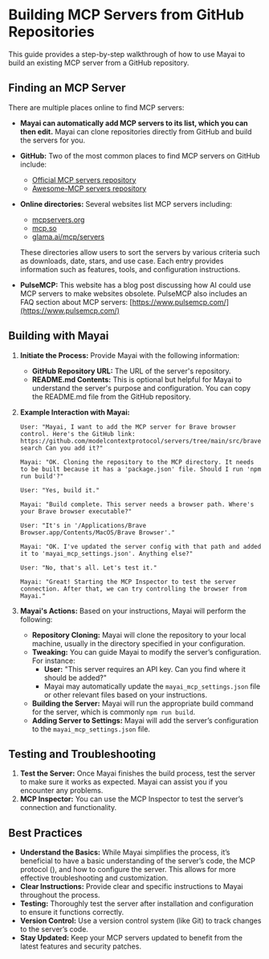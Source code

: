 # Building MCP Servers from GitHub Repositories

This guide provides a step-by-step walkthrough of how to use Mayai to build an existing MCP server from a GitHub repository.

## **Finding an MCP Server**

There are multiple places online to find MCP servers:

-   **Mayai can automatically add MCP servers to its list, which you can then edit.** Mayai can clone repositories directly from GitHub and build the servers for you.
-   **GitHub:** Two of the most common places to find MCP servers on GitHub include:
    -   [Official MCP servers repository](https://github.com/modelcontextprotocol/servers)
    -   [Awesome-MCP servers repository](https://github.com/punkpeye/awesome-mcp-servers)
-   **Online directories:** Several websites list MCP servers including:

    -   [mcpservers.org](https://mcpservers.org/)
    -   [mcp.so](https://mcp.so/)
    -   [glama.ai/mcp/servers](https://glama.ai/mcp/servers)

    These directories allow users to sort the servers by various criteria such as downloads, date, stars, and use case. Each entry provides information such as features, tools, and configuration instructions.

-   **PulseMCP:** This website has a blog post discussing how AI could use MCP servers to make websites obsolete. PulseMCP also includes an FAQ section about MCP servers: [https://www.pulsemcp.com/](https://www.pulsemcp.com/)

## **Building with Mayai**

1.  **Initiate the Process:** Provide Mayai with the following information:
    -   **GitHub Repository URL:** The URL of the server's repository.
    -   **README.md Contents:** This is optional but helpful for Mayai to understand the server's purpose and configuration. You can copy the README.md file from the GitHub repository.
2.  **Example Interaction with Mayai:**

    ```
    User: "Mayai, I want to add the MCP server for Brave browser control. Here's the GitHub link: https://github.com/modelcontextprotocol/servers/tree/main/src/brave-search Can you add it?"

    Mayai: "OK. Cloning the repository to the MCP directory. It needs to be built because it has a 'package.json' file. Should I run 'npm run build'?"

    User: "Yes, build it."

    Mayai: "Build complete. This server needs a browser path. Where's your Brave browser executable?"

    User: "It's in '/Applications/Brave Browser.app/Contents/MacOS/Brave Browser'."

    Mayai: "OK. I've updated the server config with that path and added it to 'mayai_mcp_settings.json'. Anything else?"

    User: "No, that's all. Let's test it."

    Mayai: "Great! Starting the MCP Inspector to test the server connection. After that, we can try controlling the browser from Mayai."
    ```

3.  **Mayai's Actions:** Based on your instructions, Mayai will perform the following:
    -   **Repository Cloning:** Mayai will clone the repository to your local machine, usually in the directory specified in your configuration.
    -   **Tweaking:** You can guide Mayai to modify the server’s configuration. For instance:
        -   **User:** "This server requires an API key. Can you find where it should be added?"
        -   Mayai may automatically update the `mayai_mcp_settings.json` file or other relevant files based on your instructions.
    -   **Building the Server:** Mayai will run the appropriate build command for the server, which is commonly `npm run build`.
    -   **Adding Server to Settings:** Mayai will add the server’s configuration to the `mayai_mcp_settings.json` file.

## **Testing and Troubleshooting**

1.  **Test the Server:** Once Mayai finishes the build process, test the server to make sure it works as expected. Mayai can assist you if you encounter any problems.
2.  **MCP Inspector:** You can use the MCP Inspector to test the server’s connection and functionality.

## **Best Practices**

-   **Understand the Basics:** While Mayai simplifies the process, it’s beneficial to have a basic understanding of the server’s code, the MCP protocol (), and how to configure the server. This allows for more effective troubleshooting and customization.
-   **Clear Instructions:** Provide clear and specific instructions to Mayai throughout the process.
-   **Testing:** Thoroughly test the server after installation and configuration to ensure it functions correctly.
-   **Version Control:** Use a version control system (like Git) to track changes to the server’s code.
-   **Stay Updated:** Keep your MCP servers updated to benefit from the latest features and security patches.
